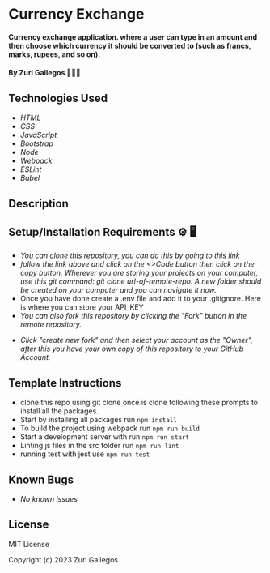 # Currency Exchange

#### Currency exchange application. where a user can type in an amount and then choose which currency it should be converted to (such as francs, marks, rupees, and so on). 

#### By Zuri Gallegos 👩🏾‍💻

## Technologies Used 

* _HTML_
* _CSS_ 
* _JavaScript_
* _Bootstrap_
* _Node_
* _Webpack_
* _ESLint_
* _Babel_

## Description



## Setup/Installation Requirements ⚙️ 🖥️
* _You can clone this repository, you can do this by going to this link <url>_
* _follow the link above and click on the <>Code button then click on the copy button. Wherever you are storing your projects on your computer, use this git command: git clone url-of-remote-repo. A new folder should be created on your computer and you can navigate it now._
* Once you have done create a .env file and add it to your .gitignore. Here is where you can store your API_KEY
* _You can also fork this repository by clicking the "Fork" button in the remote repository._
<!-- ![My_Image](/src/assets/images/fork.jpeg) -->
* _Click "create new fork" and then select your account as the "Owner", after this you have your own copy of this repository to your GitHub Account._



## Template Instructions 

* clone this repo using git clone <url>
once is clone following these prompts to install all the packages.
* Start by installing all packages run `npm install`
* To build the project using webpack run `npm run build`
* Start a development server with run `npm run start`
* Linting js files in the src folder run `npm run lint`
* running test with jest use `npm run test`


## Known Bugs

* _No known issues_


## License


MIT License

Copyright (c) 2023 Zuri Gallegos
